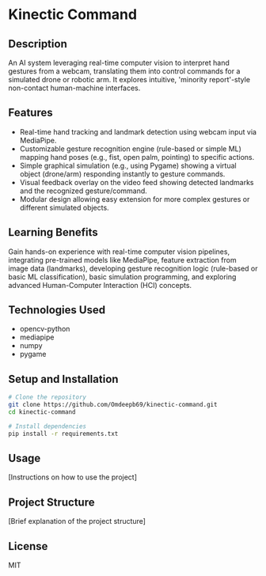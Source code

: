 # Kinectic Command

## Description
An AI system leveraging real-time computer vision to interpret hand gestures from a webcam, translating them into control commands for a simulated drone or robotic arm. It explores intuitive, 'minority report'-style non-contact human-machine interfaces.

## Features
- Real-time hand tracking and landmark detection using webcam input via MediaPipe.
- Customizable gesture recognition engine (rule-based or simple ML) mapping hand poses (e.g., fist, open palm, pointing) to specific actions.
- Simple graphical simulation (e.g., using Pygame) showing a virtual object (drone/arm) responding instantly to gesture commands.
- Visual feedback overlay on the video feed showing detected landmarks and the recognized gesture/command.
- Modular design allowing easy extension for more complex gestures or different simulated objects.

## Learning Benefits
Gain hands-on experience with real-time computer vision pipelines, integrating pre-trained models like MediaPipe, feature extraction from image data (landmarks), developing gesture recognition logic (rule-based or basic ML classification), basic simulation programming, and exploring advanced Human-Computer Interaction (HCI) concepts.

## Technologies Used
- opencv-python
- mediapipe
- numpy
- pygame

## Setup and Installation

```bash
# Clone the repository
git clone https://github.com/Omdeepb69/kinectic-command.git
cd kinectic-command

# Install dependencies
pip install -r requirements.txt
```

## Usage
[Instructions on how to use the project]

## Project Structure
[Brief explanation of the project structure]

## License
MIT
